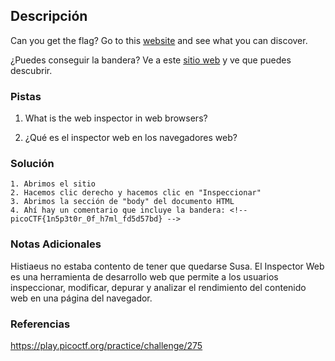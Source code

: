 ## Descripción
Can you get the flag? Go to this [website](http://saturn.picoctf.net:64200/) and see what you can discover.

¿Puedes conseguir la bandera? Ve a este [sitio web](http://saturn.picoctf.net:64200/) y ve que puedes descubrir.
### Pistas
1. What is the web inspector in web browsers?

1. ¿Qué es el inspector web en los navegadores web?
### Solución
```
1. Abrimos el sitio
2. Hacemos clic derecho y hacemos clic en "Inspeccionar"
3. Abrimos la sección de "body" del documento HTML
4. Ahí hay un comentario que incluye la bandera: <!-- picoCTF{1n5p3t0r_0f_h7ml_fd5d57bd} -->
```
### Notas Adicionales
Histiaeus no estaba contento de tener que quedarse Susa.
El Inspector Web es una herramienta de desarrollo web que permite a los usuarios inspeccionar, modificar, depurar y analizar el rendimiento del contenido web en una página del navegador.
### Referencias
https://play.picoctf.org/practice/challenge/275